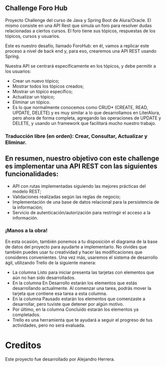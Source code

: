 
## Challenge Foro Hub

Proyecto Challenge del curso de Java y Spring Boot de Alura/Oracle. El mismo consiste en una API Rest que simula un foro para resolver dudas relacionadas a ciertos cursos. El foro tiene sus tópicos, respuestas de los tópicos, cursos y usuarios.

Este es nuestro desafío, llamado ForoHub: en él, vamos a replicar este proceso a nivel de back end y, para eso, crearemos una API REST usando Spring.

Nuestra API se centrará específicamente en los tópicos, y debe permitir a los usuarios:

- Crear un nuevo tópico;
- Mostrar todos los tópicos creados;
- Mostrar un tópico específico;
- Actualizar un tópico;
- Eliminar un tópico.
- Es lo que normalmente conocemos como CRUD* (CREATE, READ, UPDATE, DELETE) y es muy similar a lo que desarrollamos en LiterAlura, pero ahora de forma completa, agregando las operaciones de UPDATE y DELETE, y usando un framework que facilitará mucho nuestro trabajo.

### Traducción libre (en orden): Crear, Consultar, Actualizar y Eliminar.

## En resumen, nuestro objetivo con este challenge es implementar una API REST con las siguientes funcionalidades:

- API con rutas implementadas siguiendo las mejores prácticas del modelo REST;
- Validaciones realizadas según las reglas de negocio;
- Implementación de una base de datos relacional para la persistencia de la información;
- Servicio de autenticación/autorización para restringir el acceso a la información.

### ¡Manos a la obra!

En esta ocasión, también ponemos a tu disposición el diagrama de la base de datos del proyecto para ayudarte a implementarlo. No olvides que también puedes usar tu creatividad y hacer las modificaciones que consideres convenientes. Una vez más, usaremos el sistema de desarrollo ágil, utilizando Trello de la siguiente manera:

- La columna Listo para iniciar presenta las tarjetas con elementos que aún no han sido desarrollados.
- En la columna En Desarrollo estarán los elementos que estás desarrollando actualmente. Al comenzar una tarea, podrás mover la tarjeta que contiene esa tarea a esta columna.
- En la columna Pausado estarán los elementos que comenzaste a desarrollar, pero tuviste que detener por algún motivo.
- Por último, en la columna Concluido estarán los elementos ya completados.
- Trello es una herramienta que te ayudará a seguir el progreso de tus actividades, pero no será evaluada.

# Creditos

Este proyecto fue desarrollado por Alejandro Herrera.
